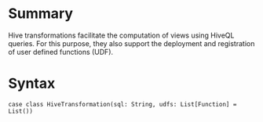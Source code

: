 # Summary
Hive transformations facilitate the computation of views using HiveQL queries. For this purpose, they also support the deployment and registration of user defined functions (UDF).

# Syntax
    case class HiveTransformation(sql: String, udfs: List[Function] = List())